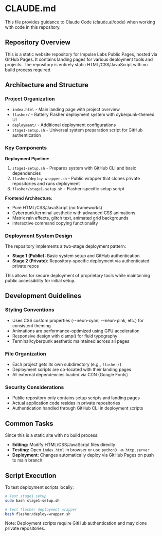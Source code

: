 # CLAUDE.md

This file provides guidance to Claude Code (claude.ai/code) when working with code in this repository.

## Repository Overview

This is a static website repository for Impulse Labs Public Pages, hosted via GitHub Pages. It contains landing pages for various deployment tools and projects. The repository is entirely static HTML/CSS/JavaScript with no build process required.

## Architecture and Structure

### Project Organization
- `index.html` - Main landing page with project overview
- `flasher/` - Battery Flasher deployment system with cyberpunk-themed UI
- `deployment/` - Additional deployment configurations  
- `stage1-setup.sh` - Universal system preparation script for GitHub authentication

### Key Components

**Deployment Pipeline:**
1. `stage1-setup.sh` - Prepares system with GitHub CLI and basic dependencies
2. `flasher/deploy-wrapper.sh` - Public wrapper that clones private repositories and runs deployment
3. `flasher/stage1-setup.sh` - Flasher-specific setup script

**Frontend Architecture:**
- Pure HTML/CSS/JavaScript (no frameworks)
- Cyberpunk/terminal aesthetic with advanced CSS animations
- Matrix rain effects, glitch text, animated grid backgrounds
- Interactive command copying functionality

### Deployment System Design

The repository implements a two-stage deployment pattern:
- **Stage 1 (Public):** Basic system setup and GitHub authentication
- **Stage 2 (Private):** Repository-specific deployment via authenticated private repos

This allows for secure deployment of proprietary tools while maintaining public accessibility for initial setup.

## Development Guidelines

### Styling Conventions
- Uses CSS custom properties (--neon-cyan, --neon-pink, etc.) for consistent theming
- Animations are performance-optimized using GPU acceleration
- Responsive design with clamp() for fluid typography
- Terminal/cyberpunk aesthetic maintained across all pages

### File Organization
- Each project gets its own subdirectory (e.g., `flasher/`)
- Deployment scripts are co-located with their landing pages
- All external dependencies loaded via CDN (Google Fonts)

### Security Considerations
- Public repository only contains setup scripts and landing pages
- Actual application code resides in private repositories
- Authentication handled through GitHub CLI in deployment scripts

## Common Tasks

Since this is a static site with no build process:
- **Editing:** Modify HTML/CSS/JavaScript files directly
- **Testing:** Open `index.html` in browser or use `python3 -m http.server`
- **Deployment:** Changes automatically deploy via GitHub Pages on push to main branch

## Script Execution

To test deployment scripts locally:
```bash
# Test stage1 setup
sudo bash stage1-setup.sh

# Test flasher deployment wrapper  
bash flasher/deploy-wrapper.sh
```

Note: Deployment scripts require GitHub authentication and may clone private repositories.